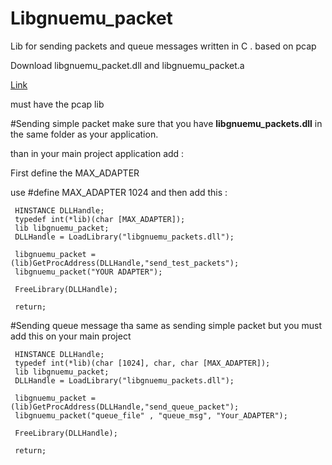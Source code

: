 Libgnuemu_packet
================

Lib for sending packets and queue messages written in C . based on pcap

Download libgnuemu_packet.dll and libgnuemu_packet.a 

<a href="http://www.multiupload.nl/7I8EY7PIOP">Link</a>

must have the pcap lib 

#Sending simple packet 
make sure that you have <b>libgnuemu_packets.dll</b> in the same folder as your application.

than in your main project application add :

First define the MAX_ADAPTER  

use #define MAX_ADAPTER 1024 
and then add this :

     HINSTANCE DLLHandle;
     typedef int(*lib)(char [MAX_ADAPTER]);
     lib libgnuemu_packet;
     DLLHandle = LoadLibrary("libgnuemu_packets.dll");

     libgnuemu_packet = (lib)GetProcAddress(DLLHandle,"send_test_packets");
     libgnuemu_packet("YOUR ADAPTER");

     FreeLibrary(DLLHandle);

     return;
     
#Sending queue message
tha same as sending simple packet but you must add this on your main project

     HINSTANCE DLLHandle;
     typedef int(*lib)(char [1024], char, char [MAX_ADAPTER]);
     lib libgnuemu_packet;
     DLLHandle = LoadLibrary("libgnuemu_packets.dll");

     libgnuemu_packet = (lib)GetProcAddress(DLLHandle,"send_queue_packet");
     libgnuemu_packet("queue_file" , "queue_msg", "Your_ADAPTER");

     FreeLibrary(DLLHandle);

     return;
     

     
     
